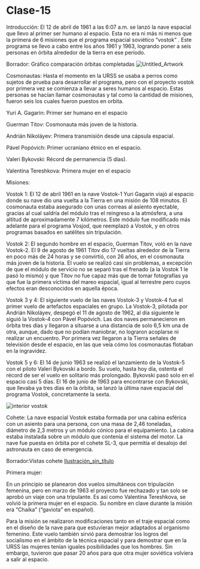 # Clase-15

Introducción:
El 12 de abril de 1961 a las 6:07 a.m. se lanzó la nave espacial que llevo al primer ser humano al espacio. Esta no era ni más ni menos que la primera de 6 misiones que el programa espacial soviético “vostok” . Este programa se llevo a cabo entre los años 1961 y 1963, logrando poner a seis personas en órbita alrededor de la tierra en ese período.

Borrador: Gráfico comparación órbitas completadas
![Untitled_Artwork](https://user-images.githubusercontent.com/112445758/200347943-dc8db88e-cc79-4e8c-bb3a-07d7308fca07.png)

Cosmonautas:
Hasta el momento en la URSS se usaba a perros como sujetos de prueba para desarrollar el programa, pero con el proyecto vostok por primera vez se comienza a llevar a seres humanos al espacio. Estas personas se hacían llamar cosmonautas y tal como la cantidad de misiones, fueron seis los cuales fueron puestos en orbita.

Yuri A. Gagarin: Primer ser humano en el espacio

Guerman Titov: Cosmonauta más joven de la historia.

Andrián Nikoláyev: Primera transmisión desde una cápsula espacial.

Pável Popóvich: Primer ucraniano étnico en el espacio.

Valeri Bykovski: Récord de permanencia (5 días). 

Valentina Tereshkova: Primera mujer en el espacio

Misiones:

Vostok 1:
El 12 de abril 1961 en la nave Vostok-1 Yuri Gagarin viajó al espacio donde su nave dio una vuelta a la Tierra en una misión de 108 minutos.
El cosmonauta estaba asegurado con unas correas al asiento eyectable, gracias al cual saldría del módulo tras el reingreso a la atmósfera, a una altitud de aproximadamente 7 kilómetros. Este módulo fue modificado más adelante para el programa Vosjod, que reemplazó a Vostok, y en otros programas basados en satélites sin tripulación.

Vostok 2:
El segundo hombre en el espacio, Guerman Titov, voló en la nave Vostok-2. El 9 de agosto de 1961 Titov dio 17 vueltas alrededor de la Tierra en poco más de 24 horas y se convirtió, con 26 años, en el cosmonauta más joven de la historia.
El vuelo se realizó casi sin problemas, a excepción de que el módulo de servicio no se separó tras el frenado (a la Vostok 1 le pasó lo mismo) y que Titov no fue capaz más que de tomar fotografías ya que fue la primera víctima del mareo espacial, igual al terrestre pero cuyos efectos eran desconocidos en aquella época.

Vostok 3 y 4:
El siguiente vuelo de las naves Vostok-3 y Vostok-4 fue el primer vuelo de artefactos espaciales en grupo. La Vostok-3, pilotada por Andrián Nikoláyev, despegó el 11 de agosto de 1962, al día siguiente le siguió la Vostok-4 con Pável Popóvich.
Las dos naves permanecieron en órbita tres días y llegaron a situarse a una distancia de solo 6,5 km una de otra, aunque, dado que no podían maniobrar, no lograron acoplarse ni realizar un encuentro.
Por primera vez llegaron a la Tierra señales de televisión desde el espacio, en las que veía cómo los cosmonautas flotaban en la ingravidez.

Vostok 5 y 6:
El 14 de junio 1963 se realizó el lanzamiento de la Vostok-5 con el piloto Valeri Bykovski a bordo. Su vuelo, hasta hoy día, ostenta el récord de ser el vuelo en solitario más prolongado. Bykovski pasó solo en el espacio casi 5 días.
El 16 de junio de 1963 para encontrarse con Bykovski, que llevaba ya tres días en la órbita, se lanzó la última nave espacial del programa Vostok, concretamente la sexta.

![interior vostok](https://user-images.githubusercontent.com/110845873/201697002-42e52e3d-a60e-4074-b471-17b2c8e90003.jpg)

Cohete:
La nave espacial Vostok estaba formada por una cabina esférica con un asiento para una persona, con una masa de 2,46 toneladas, diámetro de 2,3 metros y un módulo cónico para el equipamiento. La cabina estaba instalada sobre un módulo que contenía el sistema del motor. La nave fue puesta en órbita por el cohete SL-3, que permitía el desalojo del astronauta en caso de emergencia.



Borrador:Vistas cohete 
[Ilustración_sin_título](https://user-images.githubusercontent.com/112445758/200453832-5d4815a4-d257-45e8-a00e-024a377dccb6.jpg)



Primera mujer:

En un principio se planearon dos vuelos simultáneos con tripulación femenina, pero en marzo de 1963 el proyecto fue rechazado y tan solo se aprobó un viaje con una tripulante. Es así como Valentina Tereshkova, se volvió la primera mujer en el espacio. Su nombre en clave durante la misión era “Chaika” (“gaviota” en español). 

Para la misión se realizaron modificaciones tanto en el traje espacial como en el diseño de la nave para que estuvieran mejor adaptados al organismo femenino. Este vuelo también sirvió para demostrar los logros del socialismo en el ámbito de la técnica espacial y para demostrar que en la URSS las mujeres tenían iguales posibilidades que los hombres. Sin embargo, tuvieron que pasar 20 años para que otra mujer soviética volviera a salir al espacio. 
